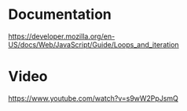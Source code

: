 # Documentation #
https://developer.mozilla.org/en-US/docs/Web/JavaScript/Guide/Loops_and_iteration


# Video #
https://www.youtube.com/watch?v=s9wW2PpJsmQ
